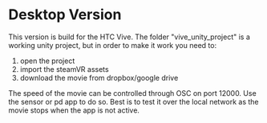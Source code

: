 # Desktop Version

This version is build for the HTC Vive. The folder "vive_unity_project" is a working unity project, but in order to make it work you need to:

1) open the project
2) import the steamVR assets
3) download the movie from dropbox/google drive

The speed of the movie can be controlled through OSC on port 12000. Use the sensor or pd app to do so.
Best is to test it over the local network as the movie stops when the app is not active.




